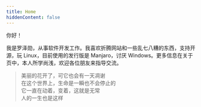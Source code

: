```yaml
---
title: Home
hiddenContent: false
---
```


你好！

我是罗泽勋，从事软件开发工作。我喜欢折腾网站和一些乱七八糟的东西，支持开源，玩 Linux，目前使用的发行版是 Manjaro，讨厌 Windows。更多信息在关于页中，本人所学尚浅，欢迎各位朋友来指导交流。

> 美丽的花开了，可它也会有一天凋谢  
> 在这个世界上，生命是一瞬也不会停止的  
> 它一直在动着，变着，这就是无常  
> 人的一生也是这样  